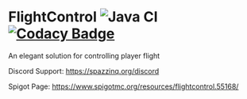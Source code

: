 # FlightControl ![Java CI](https://github.com/Spazzinq/FlightControl/workflows/Java%20CI/badge.svg) [![Codacy Badge](https://api.codacy.com/project/badge/Grade/29f4838f8e414d769a908e70b274e010)](https://www.codacy.com/app/Spazzinq/FlightControl?utm_source=github.com&amp;utm_medium=referral&amp;utm_content=Spazzinq/FlightControl&amp;utm_campaign=Badge_Grade)
An elegant solution for controlling player flight

Discord Support: https://spazzinq.org/discord

Spigot Page: https://www.spigotmc.org/resources/flightcontrol.55168/
